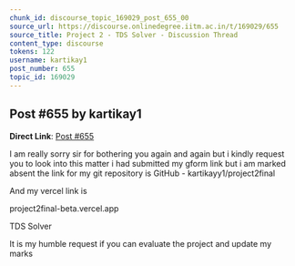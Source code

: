 ```yaml
---
chunk_id: discourse_topic_169029_post_655_00
source_url: https://discourse.onlinedegree.iitm.ac.in/t/169029/655
source_title: Project 2 - TDS Solver - Discussion Thread
content_type: discourse
tokens: 122
username: kartikay1
post_number: 655
topic_id: 169029
---
```


## Post #655 by kartikay1

**Direct Link**: [Post #655](https://discourse.onlinedegree.iitm.ac.in/t/169029/655)

I am really sorry sir for bothering you again and again but i kindly request you to look into this matter i had submitted my gform link but i am marked absent the link for my git repository is GitHub - kartikayy1/project2final

And my vercel link is

project2final-beta.vercel.app

TDS Solver

It is my humble request if you can evaluate the project and update my marks
